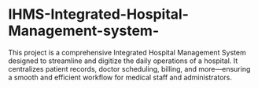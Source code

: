 # IHMS-Integrated-Hospital-Management-system-
This project is a comprehensive Integrated Hospital Management System designed to streamline and digitize the daily operations of a hospital. It centralizes patient records, doctor scheduling, billing,  and more—ensuring a smooth and efficient workflow for medical staff and administrators.
